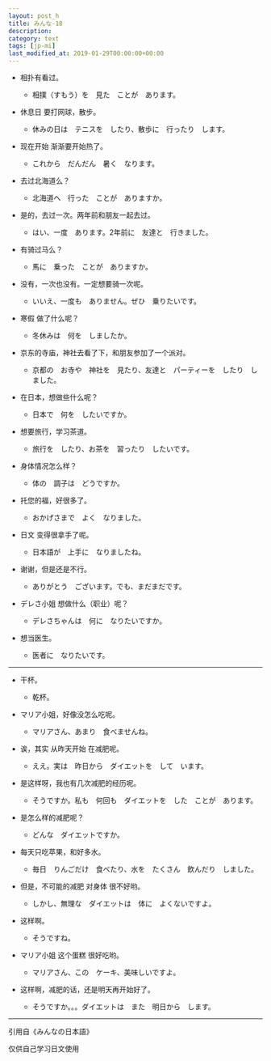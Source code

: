 ```yaml
---
layout: post_h
title: みんな-18
description:
category: text
tags: [jp-mi]
last_modified_at: 2019-01-29T00:00:00+00:00
---
```



- 相扑有看过。

    - 相撲（すもう）を　見た　ことが　あります。


- 休息日 要打网球，散步。

    - 休みの日は　テニスを　したり、散歩に　行ったり　します。


- 现在开始 渐渐要开始热了。

    - これから　だんだん　暑く　なります。


- 去过北海道么？

    - 北海道へ　行った　ことが　ありますか。

- 是的，去过一次。两年前和朋友一起去过。

    - はい、一度　あります。2年前に　友達と　行きました。


- 有骑过马么？

    - 馬に　乗った　ことが　ありますか。

- 没有，一次也没有。一定想要骑一次呢。

    - いいえ、一度も　ありません。ぜひ　乗りたいです。


- 寒假 做了什么呢？

    - 冬休みは　何を　しましたか。

- 京东的寺庙，神社去看了下，和朋友参加了一个派对。

    - 京都の　お寺や　神社を　見たり、友達と　パーティーを　したり　しました。


- 在日本，想做些什么呢？

    - 日本で　何を　したいですか。

- 想要旅行，学习茶道。

    - 旅行を　したり、お茶を　習ったり　したいです。


- 身体情况怎么样？

    - 体の　調子は　どうですか。

- 托您的福，好很多了。

    - おかげさまで　よく　なりました。


- 日文 变得很拿手了呢。

    - 日本語が　上手に　なりましたね。

- 谢谢，但是还是不行。

    - ありがとう　ございます。でも、まだまだです。


- デレさ小姐 想做什么（职业）呢？

    - デレさちゃんは　何に　なりたいですか。

- 想当医生。

    - 医者に　なりたいです。



<hr>

- 干杯。

    - 乾杯。

- マリア小姐，好像没怎么吃呢。

    - マリアさん、あまり　食べませんね。

- 诶，其实 从昨天开始 在减肥呢。

    - ええ。実は　昨日から　ダイエットを　して　います。

- 是这样呀，我也有几次减肥的经历呢。

    - そうですか。私も　何回も　ダイエットを　した　ことが　あります。

- 是怎么样的减肥呢？

    - どんな　ダイエットですか。

- 每天只吃苹果，和好多水。

    - 毎日　りんごだけ　食べたり、水を　たくさん　飲んだり　しました。

- 但是，不可能的减肥 对身体 很不好哟。

    - しかし、無理な　ダイエットは　体に　よくないですよ。

- 这样啊。

    - そうですね。

- マリア小姐 这个蛋糕 很好吃哟。

    - マリアさん、この　ケーキ、美味しいですよ。

- 这样啊，减肥的话，还是明天再开始好了。

    - そうですか。。。ダイエットは　また　明日から　します。



<hr>

引用自《みんなの日本語》

仅供自己学习日文使用
